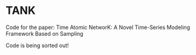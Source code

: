 # TANK
Code for the paper: Time Atomic NetworK: A Novel Time-Series Modeling Framework Based on Sampling

Code is being sorted out!
